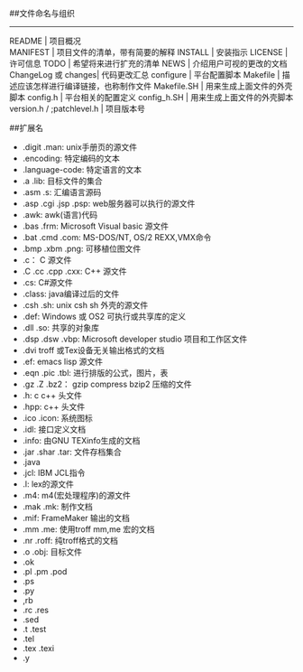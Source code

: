 ##文件命名与组织 

--------------------------------------

README   |  项目概况         
MANIFEST | 项目文件的清单，带有简要的解释 
INSTALL  | 安装指示
LICENSE  | 许可信息
TODO     | 希望将来进行扩充的清单
NEWS     | 介绍用户可视的更改的文档
ChangeLog 或 changes| 代码更改汇总
configure | 平台配置脚本
Makefile  | 描述应该怎样进行编译链接，也称制作文件
Makefile.SH | 用来生成上面文件的外壳脚本
config.h  | 平台相关的配置定义 
config_h.SH | 用来生成上面文件的外壳脚本 
version.h / ;patchlevel.h  | 项目版本号



##扩展名
- .digit .man:	unix手册页的源文件
- .encoding:  特定编码的文本
- .language-code:  特定语言的文本
- .a .lib: 目标文件的集合
- .asm .s: 汇编语言源码
- .asp .cgi .jsp .psp: web服务器可以执行的源文件
- .awk: awk(语言)代码
- .bas .frm: Microsoft Visual basic 源文件
- .bat .cmd .com: MS-DOS/NT, OS/2 REXX,VMX命令
- .bmp .xbm .png:  可移植位图文件 
- .c： C 源文件
- .C .cc .cpp .cxx: C++ 源文件
- .cs: C#源文件
- .class: java编译过后的文件 
- .csh .sh: unix csh sh 外壳的源文件
- .def: Windows 或 OS2 可执行或共享库的定义 
- .dll .so: 共享的对象库
- .dsp .dsw .vbp: Microsoft developer studio 项目和工作区文件
- .dvi troff 或Tex设备无关输出格式的文档 
- .ef: emacs lisp 源文件
- .eqn .pic .tbl: 进行排版的公式，图片，表
- .gz .Z .bz2： gzip compress bzip2 压缩的文件
- .h: c c++ 头文件 
- .hpp: c++ 头文件 
- .ico .icon: 系统图标
- .idl: 接口定义文档 
- .info: 由GNU TEXinfo生成的文档
- .jar .shar .tar: 文件存档集合
- .java
- .jcl: IBM JCL指令
- .l: lex的源文件
- .m4: m4(宏处理程序)的源文件
- .mak .mk: 制作文档
- .mif: FrameMaker 输出的文档
- .mm .me: 使用troff mm,me 宏的文档
- .nr .roff: 纯troff格式的文档
- .o .obj: 目标文件 
- .ok
- .pl .pm .pod
- .ps
- .py
- ,rb
- .rc .res
- .sed
- .t .test
- .tel 
- .tex .texi
- .y